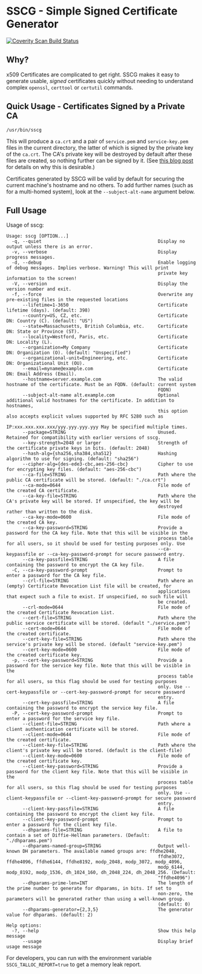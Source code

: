 # SSCG - Simple Signed Certificate Generator

<a href="https://scan.coverity.com/projects/sscg">
  <img alt="Coverity Scan Build Status"
       src="https://scan.coverity.com/projects/12070/badge.svg"/>
</a>

## Why?
x509 Certificates are complicated to get right. SSCG makes it easy to generate usable, _signed_ certificates quickly without needing to understand complex `openssl`, `certtool` or `certutil` commands.

## Quick Usage - Certificates Signed by a Private CA
```
/usr/bin/sscg
````
This will produce a `ca.crt` and a pair of `service.pem` and `service-key.pem` files in the current directory, the latter of which is signed by the private key of the `ca.crt`. The CA's private key will be destroyed by default after these files are created, so nothing further can be signed by it. (See [this blog post](https://sgallagh.wordpress.com/2016/05/02/self-signed-ssltls-certificates-why-they-are-terrible-and-a-better-alternative/)  for details on why this is desirable.)

Certificates generated by SSCG will be valid by default for securing the current machine's hostname and no others. To add further names (such as for a multi-homed system), look at the `--subject-alt-name` argument below.


## Full Usage
Usage of sscg:
```
Usage: sscg [OPTION...]
  -q, --quiet                                           Display no output unless there is an error.
  -v, --verbose                                         Display progress messages.
  -d, --debug                                           Enable logging of debug messages. Implies verbose. Warning! This will print
                                                        private key information to the screen!
  -V, --version                                         Display the version number and exit.
  -f, --force                                           Overwrite any pre-existing files in the requested locations
      --lifetime=1-3650                                 Certificate lifetime (days). (default: 398)
      --country=US, CZ, etc.                            Certificate DN: Country (C). (default: "US")
      --state=Massachusetts, British Columbia, etc.     Certificate DN: State or Province (ST).
      --locality=Westford, Paris, etc.                  Certificate DN: Locality (L).
      --organization=My Company                         Certificate DN: Organization (O). (default: "Unspecified")
      --organizational-unit=Engineering, etc.           Certificate DN: Organizational Unit (OU).
      --email=myname@example.com                        Certificate DN: Email Address (Email).
      --hostname=server.example.com                     The valid hostname of the certificate. Must be an FQDN. (default: current system
                                                        FQDN)
      --subject-alt-name alt.example.com                Optional additional valid hostnames for the certificate. In addition to hostnames,
                                                        this option also accepts explicit values supported by RFC 5280 such as
                                                        IP:xxx.xxx.xxx.xxx/yyy.yyy.yyy.yyy May be specified multiple times.
      --package=STRING                                  Unused. Retained for compatibility with earlier versions of sscg.
      --key-strength=2048 or larger                     Strength of the certificate private keys in bits. (default: 2048)
      --hash-alg={sha256,sha384,sha512}                 Hashing algorithm to use for signing. (default: "sha256")
      --cipher-alg={des-ede3-cbc,aes-256-cbc}           Cipher to use for encrypting key files. (default: "aes-256-cbc")
      --ca-file=STRING                                  Path where the public CA certificate will be stored. (default: "./ca.crt")
      --ca-mode=0644                                    File mode of the created CA certificate.
      --ca-key-file=STRING                              Path where the CA's private key will be stored. If unspecified, the key will be
                                                        destroyed rather than written to the disk.
      --ca-key-mode=0600                                File mode of the created CA key.
      --ca-key-password=STRING                          Provide a password for the CA key file. Note that this will be visible in the
                                                        process table for all users, so it should be used for testing purposes only. Use
                                                        --ca-keypassfile or --ca-key-password-prompt for secure password entry.
      --ca-key-passfile=STRING                          A file containing the password to encrypt the CA key file.
  -C, --ca-key-password-prompt                          Prompt to enter a password for the CA key file.
      --crl-file=STRING                                 Path where an (empty) Certificate Revocation List file will be created, for
                                                        applications that expect such a file to exist. If unspecified, no such file will
                                                        be created.
      --crl-mode=0644                                   File mode of the created Certificate Revocation List.
      --cert-file=STRING                                Path where the public service certificate will be stored. (default "./service.pem")
      --cert-mode=0644                                  File mode of the created certificate.
      --cert-key-file=STRING                            Path where the service's private key will be stored. (default "service-key.pem")
      --cert-key-mode=0600                              File mode of the created certificate key.
  -p, --cert-key-password=STRING                        Provide a password for the service key file. Note that this will be visible in the
                                                        process table for all users, so this flag should be used for testing purposes
                                                        only. Use --cert-keypassfile or --cert-key-password-prompt for secure password
                                                        entry.
      --cert-key-passfile=STRING                        A file containing the password to encrypt the service key file.
  -P, --cert-key-password-prompt                        Prompt to enter a password for the service key file.
      --client-file=STRING                              Path where a client authentication certificate will be stored.
      --client-mode=0644                                File mode of the created certificate.
      --client-key-file=STRING                          Path where the client's private key will be stored. (default is the client-file)
      --client-key-mode=0600                            File mode of the created certificate key.
      --client-key-password=STRING                      Provide a password for the client key file. Note that this will be visible in the
                                                        process table for all users, so this flag should be used for testing purposes
                                                        only. Use --client-keypassfile or --client-key-password-prompt for secure password
                                                        entry.
      --client-key-passfile=STRING                      A file containing the password to encrypt the client key file.
      --client-key-password-prompt                      Prompt to enter a password for the client key file.
      --dhparams-file=STRING                            A file to contain a set of Diffie-Hellman parameters. (Default: "./dhparams.pem")
      --dhparams-named-group=STRING                     Output well-known DH parameters. The available named groups are: ffdhe2048,
                                                        ffdhe3072, ffdhe4096, ffdhe6144, ffdhe8192, modp_2048, modp_3072, modp_4096,
                                                        modp_6144, modp_8192, modp_1536, dh_1024_160, dh_2048_224, dh_2048_256. (Default:
                                                        "ffdhe4096")
      --dhparams-prime-len=INT                          The length of the prime number to generate for dhparams, in bits. If set to
                                                        non-zero, the parameters will be generated rather than using a well-known group.
                                                        (default: 0)
      --dhparams-generator={2,3,5}                      The generator value for dhparams. (default: 2)

Help options:
  -?, --help                                            Show this help message
      --usage                                           Display brief usage message
```

For developers, you can run with the environment variable `SSCG_TALLOC_REPORT=true` to get a memory leak report.
